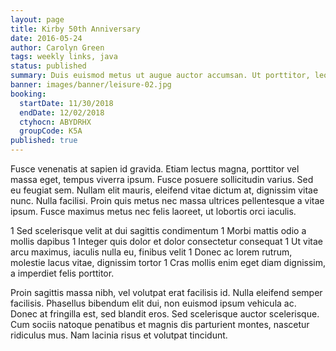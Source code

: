 ```yaml
---
layout: page
title: Kirby 50th Anniversary
date: 2016-05-24
author: Carolyn Green
tags: weekly links, java
status: published
summary: Duis euismod metus ut augue auctor accumsan. Ut porttitor, leo.
banner: images/banner/leisure-02.jpg
booking:
  startDate: 11/30/2018
  endDate: 12/02/2018
  ctyhocn: ABYDRHX
  groupCode: K5A
published: true
---
```

Fusce venenatis at sapien id gravida. Etiam lectus magna, porttitor vel massa eget, tempus viverra ipsum. Fusce posuere sollicitudin varius. Sed eu feugiat sem. Nullam elit mauris, eleifend vitae dictum at, dignissim vitae nunc. Nulla facilisi. Proin quis metus nec massa ultrices pellentesque a vitae ipsum. Fusce maximus metus nec felis laoreet, ut lobortis orci iaculis.

1 Sed scelerisque velit at dui sagittis condimentum
1 Morbi mattis odio a mollis dapibus
1 Integer quis dolor et dolor consectetur consequat
1 Ut vitae arcu maximus, iaculis nulla eu, finibus velit
1 Donec ac lorem rutrum, molestie lacus vitae, dignissim tortor
1 Cras mollis enim eget diam dignissim, a imperdiet felis porttitor.

Proin sagittis massa nibh, vel volutpat erat facilisis id. Nulla eleifend semper facilisis. Phasellus bibendum elit dui, non euismod ipsum vehicula ac. Donec at fringilla est, sed blandit eros. Sed scelerisque auctor scelerisque. Cum sociis natoque penatibus et magnis dis parturient montes, nascetur ridiculus mus. Nam lacinia risus et volutpat tincidunt.
